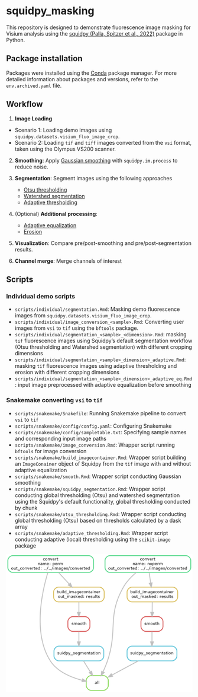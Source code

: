 # squidpy_masking

This repository is designed to demonstrate fluorescence image masking
for Visium analysis using the 
[squidpy (Palla, Spitzer et al., 2022)](https://www.nature.com/articles/s41592-021-01358-2) 
package in Python.

## Package installation

Packages were installed using the [Conda](https://docs.conda.io/en/latest/) package manager.
For more detailed information about packages and versions, refer to 
the `env.archived.yaml` file.

## Workflow

1. **Image Loading**

- Scenario 1: Loading demo images using `squidpy.datasets.visium_fluo_image_crop`.
- Scenario 2: Loading `tif` and `tiff` images converted from the `vsi` format, 
taken using the Olympus VS200 scanner.

2. **Smoothing**: Apply [Gaussian smoothing](https://en.wikipedia.org/wiki/Gaussian_blur) 
with `squidpy.im.process` to reduce noise.  

3. **Segmentation**: Segment images using the following approaches
   - [Otsu thresholding](https://en.wikipedia.org/wiki/Otsu's_method)
   - [Watershed segmentation](https://en.wikipedia.org/wiki/Watershed_(image_processing))
   - [Adaptive thresholding](https://scikit-image.org/docs/0.25.x/auto_examples/applications/plot_thresholding_guide.html#local-thresholding)

4. (Optional) **Additional processing**:
   - [Adaptive equalization](https://en.wikipedia.org/wiki/Adaptive_histogram_equalization)
   - [Erosion](https://en.wikipedia.org/wiki/Erosion_(morphology))

5. **Visualization**: Compare pre/post-smoothing and pre/post-segmentation results.  

6. **Channel merge**: Merge channels of interest


## Scripts

### Individual demo scripts

- `scripts/individual/segmentation.Rmd`: Masking demo fluorescence images from 
`squidpy.datasets.visium_fluo_image_crop`.
- `scripts/individual/image_conversion_<sample>.Rmd`: Converting user images from `vsi` to `tif` 
using the `bftools` package.
- `scripts/individual/segmentation_<sample>_<dimension>.Rmd`: masking `tif` fluorescence images 
using Squidpy’s default segmentation workflow (Otsu thresholding and Watershed 
segmentation) with different cropping dimensions
- `scripts/individual/segmentation_<sample>_dimension>_adaptive.Rmd`: masking `tif` fluorescence
images using adaptive thresholding and erosion with different cropping dimensions
- `scripts/individual/segmentation_<sample>_dimension>_adaptive_eq.Rmd`: input image 
preprocessed with adaptive equalization before smoothing

### Snakemake converting `vsi` to `tif`

- `scripts/snakemake/Snakefile`: Running Snakemake pipeline to convert `vsi` to `tif`
- `scripts/snakemake/config/config.yaml`: Configuring Snakemake
- `scripts/snakemake/config/sampletable.txt`: 
Specifying sample names and corresponding input image paths
- `scripts/snakemake/image_conversion.Rmd`: 
Wrapper script running `bftools` for image conversion
- `scripts/snakemake/build_imagecontainer.Rmd`: 
Wrapper script building an `ImageConainer` object of Squidpy from the `tif` image
with and without adaptive equalization
- `scripts/snakemake/smooth.Rmd`: Wrapper script conducting Gaussian smoothing
- `scripts/snakemake/squidpy_segmentation.Rmd`: Wrapper script conducting global 
thresholding (Otsu) and watershed segmentation using the Squidpy's default 
functionality, global thresholding conducted by chunk
- `scripts/snakemake/otsu_thresholding.Rmd`: Wrapper script conducting global 
thresholding (Otsu) based on thresholds calculated by a dask array
- `scripts/snakemake/adaptive_thresholding.Rmd`: Wrapper script conducting 
adaptive (local) thresholding using the `scikit-image` package


![Workflow](scripts/snakemake/config/dag.png)
